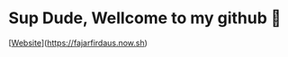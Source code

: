 # Sup Dude, Wellcome to my github  👋

[[Website](http://img.shields.io/badge/Website-FajarTheGGman-black?style=for-the-badge)](https://fajarfirdaus.now.sh)
